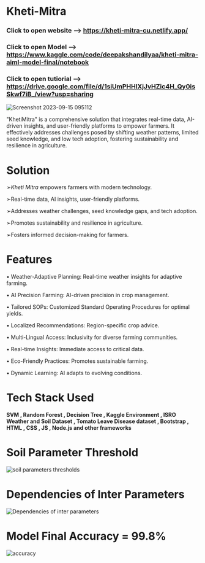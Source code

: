 # Kheti-Mitra
### Click to open website   --> https://kheti-mitra-cu.netlify.app/

### Click to open Model     --> https://www.kaggle.com/code/deepakshandilyaa/kheti-mitra-aiml-model-final/notebook

### Click to open tutiorial --> https://drive.google.com/file/d/1siUmPHHIXjJvHZic4H_Qy0isSkwf7iB_/view?usp=sharing
![Screenshot 2023-09-15 095112](https://github.com/Deepakshandilya/Kheti-Mitra/assets/103075634/43d36ab5-94a5-4254-98f5-83c01f632cae)


"KhetiMitra" is a comprehensive solution that integrates real-time data, AI-driven insights, and user-friendly platforms to empower farmers. It effectively addresses challenges posed by shifting weather patterns, limited seed knowledge, and low tech adoption, fostering sustainability and resilience in agriculture.

# Solution

➢*Kheti Mitra* empowers farmers with modern technology.

➢Real-time data, AI insights, user-friendly platforms.

➢Addresses weather challenges, seed knowledge gaps, and tech adoption.

➢Promotes sustainability and resilience in agriculture.

➢Fosters informed decision-making for farmers.

# Features

• Weather-Adaptive Planning: Real-time weather insights for adaptive farming.

• AI Precision Farming: AI-driven precision in crop management.

• Tailored SOPs: Customized Standard Operating Procedures for optimal yields.

• Localized Recommendations: Region-specific crop advice.

• Multi-Lingual Access: Inclusivity for diverse farming communities.

• Real-time Insights: Immediate access to critical data.

• Eco-Friendly Practices: Promotes sustainable farming.

• Dynamic Learning: AI adapts to evolving conditions.

# Tech Stack Used 
**SVM , Random Forest , Decision Tree , Kaggle Environment , ISRO Weather and Soil Dataset , Tomato Leave Disease dataset , Bootstrap , HTML , CSS , JS , Node.js and other frameworks** 

# Soil Parameter Threshold
![soil parameters thresholds ](https://github.com/Deepakshandilya/Kheti-Mitra/assets/103075634/7ad14c79-3396-4e2c-ad79-750107191e85)

# Dependencies of Inter Parameters 
![Dependencies of inter parameters](https://github.com/Deepakshandilya/Kheti-Mitra/assets/103075634/eeff42ff-d054-4a73-a6b2-5620172fddda)

# Model Final Accuracy = 99.8%
![accuracy](https://github.com/Deepakshandilya/Kheti-Mitra/assets/103075634/4f5b8534-d31b-46d6-9e8d-8837f8cd04f8)


